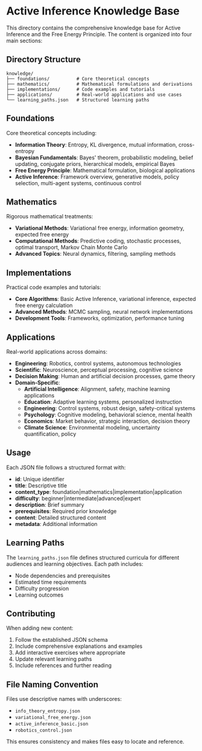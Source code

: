 # Active Inference Knowledge Base

This directory contains the comprehensive knowledge base for Active Inference and the Free Energy Principle. The content is organized into four main sections:

## Directory Structure

```
knowledge/
├── foundations/          # Core theoretical concepts
├── mathematics/          # Mathematical formulations and derivations
├── implementations/      # Code examples and tutorials
├── applications/         # Real-world applications and use cases
└── learning_paths.json   # Structured learning paths
```

## Foundations

Core theoretical concepts including:
- **Information Theory**: Entropy, KL divergence, mutual information, cross-entropy
- **Bayesian Fundamentals**: Bayes' theorem, probabilistic modeling, belief updating, conjugate priors, hierarchical models, empirical Bayes
- **Free Energy Principle**: Mathematical formulation, biological applications
- **Active Inference**: Framework overview, generative models, policy selection, multi-agent systems, continuous control

## Mathematics

Rigorous mathematical treatments:
- **Variational Methods**: Variational free energy, information geometry, expected free energy
- **Computational Methods**: Predictive coding, stochastic processes, optimal transport, Markov Chain Monte Carlo
- **Advanced Topics**: Neural dynamics, filtering, sampling methods

## Implementations

Practical code examples and tutorials:
- **Core Algorithms**: Basic Active Inference, variational inference, expected free energy calculation
- **Advanced Methods**: MCMC sampling, neural network implementations
- **Development Tools**: Frameworks, optimization, performance tuning

## Applications

Real-world applications across domains:
- **Engineering**: Robotics, control systems, autonomous technologies
- **Scientific**: Neuroscience, perceptual processing, cognitive science
- **Decision Making**: Human and artificial decision processes, game theory
- **Domain-Specific**:
  - **Artificial Intelligence**: Alignment, safety, machine learning applications
  - **Education**: Adaptive learning systems, personalized instruction
  - **Engineering**: Control systems, robust design, safety-critical systems
  - **Psychology**: Cognitive modeling, behavioral science, mental health
  - **Economics**: Market behavior, strategic interaction, decision theory
  - **Climate Science**: Environmental modeling, uncertainty quantification, policy

## Usage

Each JSON file follows a structured format with:
- **id**: Unique identifier
- **title**: Descriptive title
- **content_type**: foundation|mathematics|implementation|application
- **difficulty**: beginner|intermediate|advanced|expert
- **description**: Brief summary
- **prerequisites**: Required prior knowledge
- **content**: Detailed structured content
- **metadata**: Additional information

## Learning Paths

The `learning_paths.json` file defines structured curricula for different audiences and learning objectives. Each path includes:
- Node dependencies and prerequisites
- Estimated time requirements
- Difficulty progression
- Learning outcomes

## Contributing

When adding new content:
1. Follow the established JSON schema
2. Include comprehensive explanations and examples
3. Add interactive exercises where appropriate
4. Update relevant learning paths
5. Include references and further reading

## File Naming Convention

Files use descriptive names with underscores:
- `info_theory_entropy.json`
- `variational_free_energy.json`
- `active_inference_basic.json`
- `robotics_control.json`

This ensures consistency and makes files easy to locate and reference.
